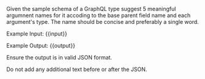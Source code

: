 Given the sample schema of a GraphQL type suggest 5 meaningful argumnent names for it accoding to the base parent field name and each argument's type.
The name should be concise and preferably a single word.

Example Input:
{{input}}

Example Output:
{{output}}

Ensure the output is in valid JSON format.

Do not add any additional text before or after the JSON.

